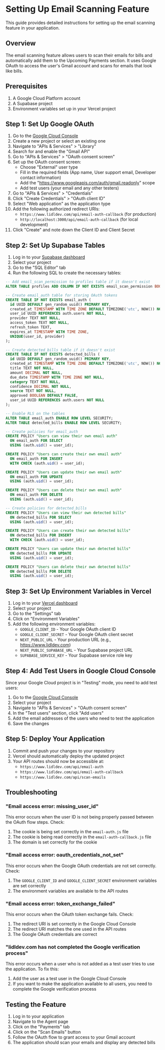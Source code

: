 # Setting Up Email Scanning Feature

This guide provides detailed instructions for setting up the email scanning feature in your application.

## Overview

The email scanning feature allows users to scan their emails for bills and automatically add them to the Upcoming Payments section. It uses Google OAuth to access the user's Gmail account and scans for emails that look like bills.

## Prerequisites

1. A Google Cloud Platform account
2. A Supabase project
3. Environment variables set up in your Vercel project

## Step 1: Set Up Google OAuth

1. Go to the [Google Cloud Console](https://console.cloud.google.com/)
2. Create a new project or select an existing one
3. Navigate to "APIs & Services" > "Library"
4. Search for and enable the "Gmail API"
5. Go to "APIs & Services" > "OAuth consent screen"
6. Set up the OAuth consent screen:
   - Choose "External" user type
   - Fill in the required fields (App name, User support email, Developer contact information)
   - Add the "https://www.googleapis.com/auth/gmail.readonly" scope
   - Add test users (your email and any other testers)
7. Go to "APIs & Services" > "Credentials"
8. Click "Create Credentials" > "OAuth client ID"
9. Select "Web application" as the application type
10. Add the following authorized redirect URIs:
    - `https://www.lidldev.com/api/email-auth-callback` (for production)
    - `http://localhost:3000/api/email-auth-callback` (for local development)
11. Click "Create" and note down the Client ID and Client Secret

## Step 2: Set Up Supabase Tables

1. Log in to your [Supabase dashboard](https://app.supabase.io/)
2. Select your project
3. Go to the "SQL Editor" tab
4. Run the following SQL to create the necessary tables:

```sql
-- Add email_scan_permission to profiles table if it doesn't exist
ALTER TABLE profiles ADD COLUMN IF NOT EXISTS email_scan_permission BOOLEAN DEFAULT FALSE;

-- Create email_auth table for storing OAuth tokens
CREATE TABLE IF NOT EXISTS email_auth (
  id UUID DEFAULT gen_random_uuid() PRIMARY KEY,
  created_at TIMESTAMP WITH TIME ZONE DEFAULT TIMEZONE('utc', NOW()) NOT NULL,
  user_id UUID REFERENCES auth.users NOT NULL,
  provider TEXT NOT NULL,
  access_token TEXT NOT NULL,
  refresh_token TEXT,
  expires_at TIMESTAMP WITH TIME ZONE,
  UNIQUE(user_id, provider)
);

-- Create detected_bills table if it doesn't exist
CREATE TABLE IF NOT EXISTS detected_bills (
  id UUID DEFAULT gen_random_uuid() PRIMARY KEY,
  created_at TIMESTAMP WITH TIME ZONE DEFAULT TIMEZONE('utc', NOW()) NOT NULL,
  title TEXT NOT NULL,
  amount DECIMAL NOT NULL,
  due_date TIMESTAMP WITH TIME ZONE NOT NULL,
  category TEXT NOT NULL,
  confidence DECIMAL NOT NULL,
  source TEXT NOT NULL,
  approved BOOLEAN DEFAULT FALSE,
  user_id UUID REFERENCES auth.users NOT NULL
);

-- Enable RLS on the tables
ALTER TABLE email_auth ENABLE ROW LEVEL SECURITY;
ALTER TABLE detected_bills ENABLE ROW LEVEL SECURITY;

-- Create policies for email_auth
CREATE POLICY "Users can view their own email auth" 
  ON email_auth FOR SELECT 
  USING (auth.uid() = user_id);

CREATE POLICY "Users can create their own email auth" 
  ON email_auth FOR INSERT 
  WITH CHECK (auth.uid() = user_id);

CREATE POLICY "Users can update their own email auth" 
  ON email_auth FOR UPDATE 
  USING (auth.uid() = user_id);

CREATE POLICY "Users can delete their own email auth" 
  ON email_auth FOR DELETE 
  USING (auth.uid() = user_id);

-- Create policies for detected_bills
CREATE POLICY "Users can view their own detected bills" 
  ON detected_bills FOR SELECT 
  USING (auth.uid() = user_id);

CREATE POLICY "Users can create their own detected bills" 
  ON detected_bills FOR INSERT 
  WITH CHECK (auth.uid() = user_id);

CREATE POLICY "Users can update their own detected bills" 
  ON detected_bills FOR UPDATE 
  USING (auth.uid() = user_id);

CREATE POLICY "Users can delete their own detected bills" 
  ON detected_bills FOR DELETE 
  USING (auth.uid() = user_id);
```

## Step 3: Set Up Environment Variables in Vercel

1. Log in to your [Vercel dashboard](https://vercel.com/dashboard)
2. Select your project
3. Go to the "Settings" tab
4. Click on "Environment Variables"
5. Add the following environment variables:
   - `GOOGLE_CLIENT_ID` - Your Google OAuth client ID
   - `GOOGLE_CLIENT_SECRET` - Your Google OAuth client secret
   - `NEXT_PUBLIC_URL` - Your production URL (e.g., https://www.lidldev.com)
   - `NEXT_PUBLIC_SUPABASE_URL` - Your Supabase project URL
   - `SUPABASE_SERVICE_KEY` - Your Supabase service role key

## Step 4: Add Test Users in Google Cloud Console

Since your Google Cloud project is in "Testing" mode, you need to add test users:

1. Go to the [Google Cloud Console](https://console.cloud.google.com/)
2. Select your project
3. Navigate to "APIs & Services" > "OAuth consent screen"
4. In the "Test users" section, click "Add users"
5. Add the email addresses of the users who need to test the application
6. Save the changes

## Step 5: Deploy Your Application

1. Commit and push your changes to your repository
2. Vercel should automatically deploy the updated project
3. Your API routes should now be accessible at:
   - `https://www.lidldev.com/api/email-auth`
   - `https://www.lidldev.com/api/email-auth-callback`
   - `https://www.lidldev.com/api/scan-emails`

## Troubleshooting

### "Email access error: missing_user_id"

This error occurs when the user ID is not being properly passed between the OAuth flow steps. Check:

1. The cookie is being set correctly in the `email-auth.js` file
2. The cookie is being read correctly in the `email-auth-callback.js` file
3. The domain is set correctly for the cookie

### "Email access error: oauth_credentials_not_set"

This error occurs when the Google OAuth credentials are not set correctly. Check:

1. The `GOOGLE_CLIENT_ID` and `GOOGLE_CLIENT_SECRET` environment variables are set correctly
2. The environment variables are available to the API routes

### "Email access error: token_exchange_failed"

This error occurs when the OAuth token exchange fails. Check:

1. The redirect URI is set correctly in the Google Cloud Console
2. The redirect URI matches the one used in the API routes
3. The Google OAuth credentials are correct

### "lidldev.com has not completed the Google verification process"

This error occurs when a user who is not added as a test user tries to use the application. To fix this:

1. Add the user as a test user in the Google Cloud Console
2. If you want to make the application available to all users, you need to complete the Google verification process

## Testing the Feature

1. Log in to your application
2. Navigate to the Agent page
3. Click on the "Payments" tab
4. Click on the "Scan Emails" button
5. Follow the OAuth flow to grant access to your Gmail account
6. The application should scan your emails and display any detected bills

